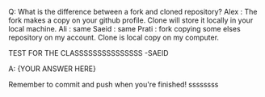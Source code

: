 Q: What is the difference between a fork and cloned repository?
Alex : The fork makes a copy on your github profile. Clone will store it locally in your local machine.
Ali : same
Saeid : same
Prati : fork copying some elses repository on my account. Clone is local copy on my computer.

TEST FOR THE CLASSSSSSSSSSSSSSS -SAEID

A: {YOUR ANSWER HERE}

Remember to commit and push when you're finished!
ssssssss
